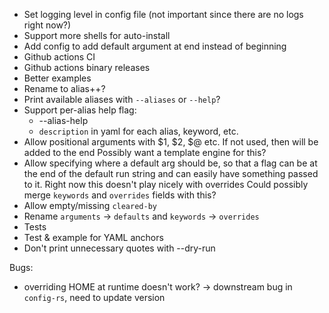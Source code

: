 - Set logging level in config file (not important since there are no logs right now?)
- Support more shells for auto-install
- Add config to add default argument at end instead of beginning
- Github actions CI
- Github actions binary releases
- Better examples
- Rename to alias++?
- Print available aliases with `--aliases` or `--help`?
- Support per-alias help flag:
	- --alias-help
	- `description` in yaml for each alias, keyword, etc.
- Allow positional arguments with $1, $2, $@ etc.
  If not used, then will be added to the end
  Possibly want a template engine for this?
- Allow specifying where a default arg should be, so that a flag can be at the end of the default run string
  and can easily have something passed to it.
  Right now this doesn't play nicely with overrides
  Could possibly merge `keywords` and `overrides` fields with this?
- Allow empty/missing `cleared-by`
- Rename `arguments` -> `defaults` and `keywords` -> `overrides`
- Tests
- Test & example for YAML anchors
- Don't print unnecessary quotes with --dry-run

Bugs:
- overriding HOME at runtime doesn't work? -> downstream bug in `config-rs`, need to update version
